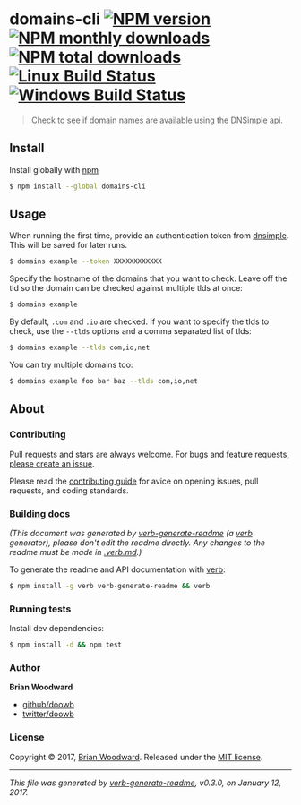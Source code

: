 # domains-cli [![NPM version](https://img.shields.io/npm/v/domains-cli.svg?style=flat)](https://www.npmjs.com/package/domains-cli) [![NPM monthly downloads](https://img.shields.io/npm/dm/domains-cli.svg?style=flat)](https://npmjs.org/package/domains-cli)  [![NPM total downloads](https://img.shields.io/npm/dt/domains-cli.svg?style=flat)](https://npmjs.org/package/domains-cli) [![Linux Build Status](https://img.shields.io/travis/doowb/domains-cli.svg?style=flat&label=Travis)](https://travis-ci.org/doowb/domains-cli) [![Windows Build Status](https://img.shields.io/appveyor/ci/doowb/domains-cli.svg?style=flat&label=AppVeyor)](https://ci.appveyor.com/project/doowb/domains-cli)

> Check to see if domain names are available using the DNSimple api.

## Install

Install globally with [npm](https://www.npmjs.com/)

```sh
$ npm install --global domains-cli
```

## Usage

When running the first time, provide an authentication token from [dnsimple](https://dnsimple.com). This will be saved for later runs.

```sh
$ domains example --token XXXXXXXXXXXX
```

Specify the hostname of the domains that you want to check. Leave off the tld so the domain can be checked against multiple tlds at once:

```sh
$ domains example
```

By default, `.com` and `.io` are checked. If you want to specify the tlds to check, use the `--tlds` options and a comma separated list of tlds:

```sh
$ domains example --tlds com,io,net
```

You can try multiple domains too:

```sh
$ domains example foo bar baz --tlds com,io,net
```

## About

### Contributing

Pull requests and stars are always welcome. For bugs and feature requests, [please create an issue](../../issues/new).

Please read the [contributing guide](.github/contributing.md) for avice on opening issues, pull requests, and coding standards.

### Building docs

_(This document was generated by [verb-generate-readme](https://github.com/verbose/verb-generate-readme) (a [verb](https://github.com/verbose/verb) generator), please don't edit the readme directly. Any changes to the readme must be made in [.verb.md](.verb.md).)_

To generate the readme and API documentation with [verb](https://github.com/verbose/verb):

```sh
$ npm install -g verb verb-generate-readme && verb
```

### Running tests

Install dev dependencies:

```sh
$ npm install -d && npm test
```

### Author

**Brian Woodward**

* [github/doowb](https://github.com/doowb)
* [twitter/doowb](http://twitter.com/doowb)

### License

Copyright © 2017, [Brian Woodward](https://github.com/doowb).
Released under the [MIT license](LICENSE).

***

_This file was generated by [verb-generate-readme](https://github.com/verbose/verb-generate-readme), v0.3.0, on January 12, 2017._